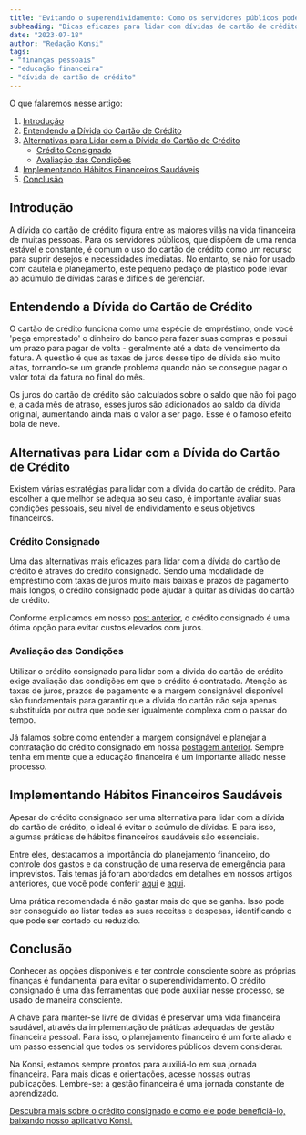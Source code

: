 ```yaml
---
title: "Evitando o superendividamento: Como os servidores públicos podem lidar com a dívida do cartão de crédito"
subheading: "Dicas eficazes para lidar com dívidas de cartão de crédito e garantir a saúde financeira"
date: "2023-07-18"
author: "Redação Konsi"
tags:
- "finanças pessoais"
- "educação financeira"
- "dívida de cartão de crédito"
---
```


O que falaremos nesse artigo:
1. [Introdução](#introduction)
2. [Entendendo a Dívida do Cartão de Crédito](#understanding-credit-card-debt)  
3. [Alternativas para Lidar com a Dívida do Cartão de Crédito](#alternatives-for-dealing-with-credit-card-debt)  
    - [Crédito Consignado](#consignado)
    - [Avaliação das Condições](#evaluation)
4. [Implementando Hábitos Financeiros Saudáveis](#healthy-habits)  
5. [Conclusão](#conclusion)  

<a id='introduction'></a>
## Introdução

A dívida do cartão de crédito figura entre as maiores vilãs na vida financeira de muitas pessoas. Para os servidores públicos, que dispõem de uma renda estável e constante, é comum o uso do cartão de crédito como um recurso para suprir desejos e necessidades imediatas. No entanto, se não for usado com cautela e planejamento, este pequeno pedaço de plástico pode levar ao acúmulo de dívidas caras e difíceis de gerenciar.

<a id='understanding-credit-card-debt'></a>
## Entendendo a Dívida do Cartão de Crédito

O cartão de crédito funciona como uma espécie de empréstimo, onde você 'pega emprestado' o dinheiro do banco para fazer suas compras e possui um prazo para pagar de volta - geralmente até a data de vencimento da fatura. A questão é que as taxas de juros desse tipo de dívida são muito altas, tornando-se um grande problema quando não se consegue pagar o valor total da fatura no final do mês.

Os juros do cartão de crédito são calculados sobre o saldo que não foi pago e, a cada mês de atraso, esses juros são adicionados ao saldo da dívida original, aumentando ainda mais o valor a ser pago. Esse é o famoso efeito bola de neve.

<a id='alternatives-for-dealing-with-credit-card-debt'></a>
## Alternativas para Lidar com a Dívida do Cartão de Crédito

Existem várias estratégias para lidar com a dívida do cartão de crédito. Para escolher a que melhor se adequa ao seu caso, é importante avaliar suas condições pessoais, seu nível de endividamento e seus objetivos financeiros.

<a id='consignado'></a>
### Crédito Consignado

Uma das alternativas mais eficazes para lidar com a dívida do cartão de crédito é através do crédito consignado. Sendo uma modalidade de empréstimo com taxas de juros muito mais baixas e prazos de pagamento mais longos, o crédito consignado pode ajudar a quitar as dívidas do cartão de crédito.

Conforme explicamos em nosso [post anterior](https://konsi.com.br/postagens/credito-consignado-como-utiliz-lo-para-melhorar-sua-vida-financeira), o crédito consignado é uma ótima opção para evitar custos elevados com juros.

<a id='evaluation'></a>
### Avaliação das Condições

Utilizar o crédito consignado para lidar com a dívida do cartão de crédito exige avaliação das condições em que o crédito é contratado. Atenção às taxas de juros, prazos de pagamento e a margem consignável disponível são fundamentais para garantir que a dívida do cartão não seja apenas substituída por outra que pode ser igualmente complexa com o passar do tempo.

Já falamos sobre como entender a margem consignável e planejar a contratação do crédito consignado em nossa [postagem anterior](https://konsi.com.br/postagens/entendendo-a-margem-consignável-como-planejar-seu-crédito-consignado). Sempre tenha em mente que a educação financeira é um importante aliado nesse processo.

<a id='healthy-habits'></a>
## Implementando Hábitos Financeiros Saudáveis

Apesar do crédito consignado ser uma alternativa para lidar com a dívida do cartão de crédito, o ideal é evitar o acúmulo de dívidas. E para isso, algumas práticas de hábitos financeiros saudáveis são essenciais.

Entre eles, destacamos a importância do planejamento financeiro, do controle dos gastos e da construção de uma reserva de emergência para imprevistos. Tais temas já foram abordados em detalhes em nossos artigos anteriores, que você pode conferir [aqui](https://konsi.com.br/postagens/como-criar-e-manter-o-equilíbrio-financeiro-um-guia-para-servidores-públicos) e [aqui](https://konsi.com.br/postagens/a-importncia-da-reserva-de-emergncia-e-como-constru-la-com-inteligncia-financeira).

Uma prática recomendada é não gastar mais do que se ganha. Isso pode ser conseguido ao listar todas as suas receitas e despesas, identificando o que pode ser cortado ou reduzido.

<a id='conclusion'></a>
## Conclusão

Conhecer as opções disponíveis e ter controle consciente sobre as próprias finanças é fundamental para evitar o superendividamento. O crédito consignado é uma das ferramentas que pode auxiliar nesse processo, se usado de maneira consciente.

A chave para manter-se livre de dívidas é preservar uma vida financeira saudável, através da implementação de práticas adequadas de gestão financeira pessoal. Para isso, o planejamento financeiro é um forte aliado e um passo essencial que todos os servidores públicos devem considerar.

Na Konsi, estamos sempre prontos para auxiliá-lo em sua jornada financeira. Para mais dicas e orientações, acesse nossas outras publicações. Lembre-se: a gestão financeira é uma jornada constante de aprendizado.

[Descubra mais sobre o crédito consignado e como ele pode beneficiá-lo, baixando nosso aplicativo Konsi.](https://konsi.com.br/download)
